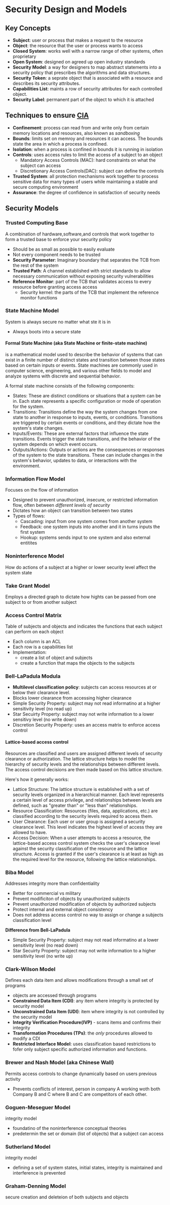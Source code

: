 # Security Design and Models

## Key Concepts
- **Subject**: user or process that makes a request to the resource
- **Object**: the resource that the user or process wants to access
- **Closed System**: works well with a narrow range of other systems, often proprietary
- **Open System**: designed on agreed up open industry standards
- **Security Model**: a way for designers to map abstract statements into a security policy that prescribes
  the algorithms and data structures.
- **Security Token**: a seprate object that is associated with a resource and describes its security
  attributes.
- **Capabilities List**: maints a row of security attributes for each controlled object.
- **Security Label**: permanent part of the object to which it is attached


## Techniques to ensure [CIA](GENERALSECURITY.md)
- **Confinement**: process can read from and write only from certain memory locations and resources,
  also known as _sandboxing_
- **Bounds**: limits set on memroy and resources it can access. The bounds state the area in which
  a process is confined.
- **Isolation**: when a process is confined in bounds it is running in isolation
- **Controls**: uses access rules to limit the access of a subject to an object
  - Mandatory Access Controls (MAC): hard constraints on what the subject can access
  - Discretionary Access Controls(DAC): subject can define the controls
- **Trusted System**: all protection mechanisms work together to process sensitive data for many types of
  users while maintaining a stable and secure computing environment
- **Assurance**: the degree of confidence in satisfaction of security needs



## Security Models
### Trusted Computing Base
A combination of hardware,software,and controls that work together to form a trusted base to enforce your 
security policy
- Should be as small as possible to easily evaluate
- Not every component needs to be trusted
- **Security Parameter**: Imaginary boundary that separates the TCB from the rest of the system
- **Trusted Path**: A channel established with strict standards to allow necessary communication without
  exposing security vulnerabilities
- **Reference Monitor**: part of the TCB that validates access to every resource before granting access access
  - Security kernel: the parts of the TCB that implement the reference monitor functions

### State Machine Model
System is always secure no matter what ste it is in
- Always boots into a secure state

#### Formal State Machine (aka State Machine or finite-state machine) 
is a mathematical model used to describe the behavior of systems that can exist in a finite number of 
distinct states and transition between those states based on certain inputs or events. State machines are 
commonly used in computer science, engineering, and various other fields to model and analyze 
systems with discrete and sequential behavior.

A formal state machine consists of the following components:

- States: These are distinct conditions or situations that a system can be in. Each state represents a specific configuration or mode of operation for the system.
- Transitions: Transitions define the way the system changes from one state to another in response to inputs, events, or conditions. Transitions are triggered by certain events or conditions, and they dictate how the system's state changes.
- Inputs/Events: These are external factors that influence the state transitions. Events trigger the state transitions, and the behavior of the system depends on which event occurs.
- Outputs/Actions: Outputs or actions are the consequences or responses of the system to the state transitions. These can include changes in the system's behavior, updates to data, or interactions with the environment.

### Information Flow Model
Focuses on the flow of information
- Designed to prevent unauthorized, insecure, or restricted information flow, often between _different levels
  of security_
- Dictates how an object can transition between two states
- Types of flows:
  - Cascading: input from one system comes from another system
  - Feedback: one system inputs into another and it in turns inputs the first system
  - Hookup: systems sends input to one system and also external entitites

### Noninterference Model
How do actions of a subject at a higher or lower security level affect the system state

### Take Grant Model
Employs a directed graph to dictate how hights can be passed from one subject to or from another subject

### Access Control Matrix
Table of subjects and objects and indicates the functions that each subject can perform on each object
- Each column is an ACL
- Each row is a capabilities list
- Implementation:
  - create a list of object and subjects
  - create a function that maps the objects to the subjects
 
### Bell-LaPadula Modula
- **Multilevel classification policy**: subjects can access resources at or below their clearance level.
- Blocks lower clearance from accessing higher clearance
- Simple Security Property: subject may not read informatino at a higher sensitivity level (no read up)
- Star Secuirty Property: subject may not write information to a lower sensitivy level (no write down)
- Discretion Security Property: uses an access matrix to enforce access control

#### Lattice-based access control
Resources are classified and users are assigned different levels of security clearance or authorization. The lattice structure helps to model the hierarchy of security levels and the relationships between different levels. The access control decisions are then made based on this lattice structure.

Here's how it generally works:

- Lattice Structure: The lattice structure is established with a set of security levels organized in a hierarchical manner. Each level represents a certain level of access privilege, and relationships between levels are defined, such as "greater than" or "less than" relationships.
- Resource Classification: Resources (files, data, applications, etc.) are classified according to the security levels required to access them.
- User Clearance: Each user or user group is assigned a security clearance level. This level indicates the highest level of access they are allowed to have.
- Access Decision: When a user attempts to access a resource, the lattice-based access control system checks the user's clearance level against the security classification of the resource and the lattice structure. Access is granted if the user's clearance is at least as high as the required level for the resource, following the lattice relationships.


### Biba Model
Addresses integrity more than confidentiality
- Better for commercial vs military
- Prevent modificiton of objects by unauthorized subjects
- Prevent unauthorized modification of objects by authorized subjects
- Protect internal and external object consistency
- Does not address access control no way to assign or change a subjects classification level

**Difference from Bell-LaPadula**
- Simple Security Property: subject may not read informatino at a lower sensitivity level (no read down)
- Star Secuirty Property: subject may not write information to a higher sensitivity level (no write up)


### Clark-Wilson Model
Defines each data item and allows modifications through a small set of programs
- objects are accessed through programs
- **Constrained Data Item (CDI)**: any item where integrity is protected by security model
- **Unconstrained Data Item (UDI)**: item where integrity is not controlled by the security model
- **Integrity Verification Procedure(IVP)** - scans items and confirms their integrity
- **Transformation Procedures (TPs)**: the _only_ procedures allowed to modify a CDI
- **Restricted Interface Model**: uses classification based restrictions to fofer only subject specific
  authorized information and functions.

### Brewer and Nash Model (aka Chinese Wall)
Permits access controls to change dynamically based on users previous activity
- Prevents conflicts of interest, person in company A working woth both Company B and C where B and C
  are competitors of each other.

### Goguen-Meseguer Model
integrity model 
- foundatino of the noninterference conceptual theories
- predetermin the set or domain (list of objects) that a subject can access

### Sutherland Model
integrity model 
- defining a set of system states, initial states, integrity is maintained and interference is prevented

### Graham-Denning Model
secure creation and deleteion of both subjects and objects
